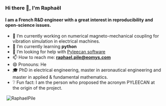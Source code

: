 ### Hi there 👋, I'm Raphaël

#### I am a French R&D engineer with a great interest in reproducibility and open-science issues. 

- 🔭 I’m currently working on numerical magneto-mechanical coupling for vibration simulation in electrical machines.
- 🌱 I’m currently learning **python**
- 🤔 I’m looking for help with [Pyleecan software](https://github.com/Eomys/pyleecan)
- 📫 How to reach me: **raphael.pile@eomys.com**
- 😄 Pronouns: He
- ‍🎓 PhD in electrical engineering, master in aeronautical engineering and master in applied & fundamental mathematics. 
- ❔  Fun fact: I am the person who proposed the acronym PYLEECAN at the origin of the project. 

<p>&nbsp;<img align="center" src="https://github-readme-stats.vercel.app/api?username=RaphaelPile&show_icons=true&theme=dark" alt="RaphaelPile" /></p>
